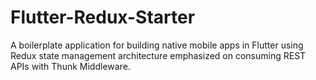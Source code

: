 # Flutter-Redux-Starter
A boilerplate application for building native mobile apps in Flutter using Redux state management architecture emphasized on consuming REST APIs with Thunk Middleware.